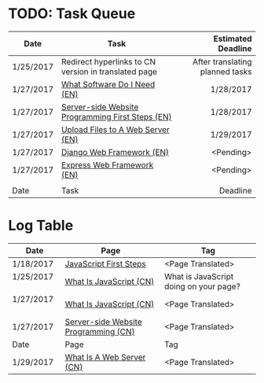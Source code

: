 # TODO: Task Queue
|Date|Task|Estimated Deadline|
|---|---|---:|
|1/25/2017|Redirect hyperlinks to CN version in translated page|After translating planned tasks|
|1/27/2017|[What Software Do I Need (EN)](https://developer.mozilla.org/en-US/docs/Learn/Common_questions/What_software_do_I_need)|1/28/2017|
|1/27/2017|[Server-side Website Programming First Steps (EN)](https://developer.mozilla.org/en-US/docs/Learn/Server-side/First_steps)|1/28/2017|
|1/27/2017|[Upload Files to A Web Server (EN)](https://developer.mozilla.org/en-US/docs/Learn/Common_questions/Upload_files_to_a_web_server)|1/29/2017|
|1/27/2017|[Django Web Framework (EN)](https://developer.mozilla.org/en-US/docs/Learn/Server-side/Django)|\<Pending\>|
|1/27/2017|[Express Web Framework (EN)](https://developer.mozilla.org/en-US/docs/Learn/Server-side/Express_Nodejs)|\<Pending\>|
||[]()||
|Date|Task|Deadline|

# Log Table
| Date        | Page           |Tag|
| ------------- |-------------|---|
|1/18/2017|[JavaScript First Steps](https://developer.mozilla.org/zh-CN/docs/Learn/JavaScript/First_steps)|\<Page Translated\>|
| 1/25/2017      |[What Is JavaScript (CN)](https://developer.mozilla.org/zh-CN/docs/Learn/JavaScript/First_steps/What_is_JavaScript)|What is JavaScript doing on your page?|
| 1/27/2017      |[What Is JavaScript (CN)](https://developer.mozilla.org/zh-CN/docs/Learn/JavaScript/First_steps/What_is_JavaScript)|\<Page Translated\>|
|1/27/2017|[Server-side Website Programming (CN)](https://developer.mozilla.org/zh-CN/docs/Learn/Server-side)|\<Page Translated\>|
|Date|Page|Tag|
|1/29/2017|[What Is A Web Server (CN)](https://developer.mozilla.org/zh-CN/docs/Learn/Common_questions/What_is_a_web_server)|\<Page Translated\>|
